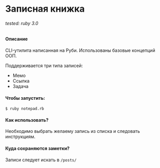 # Записная книжка

###### tested: ruby 3.0

#### Описание
CLI-утилита написанная на Руби. Использованы базовые концепций ООП.

Поддерживается три типа записей:
* Мемо
* Ссылка
* Задача

#### Чтобы запустить:
```$ ruby notepad.rb```


#### Как использовать?
Необходимо выбрать желаему запись из списка и следовать инструкциям.

#### Куда сохраняются заметки?
Записи следует искать в ```/posts/```